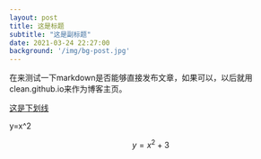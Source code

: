 ```yaml
---
layout: post
title: 这是标题
subtitle: "这是副标题"
date: 2021-03-24 22:27:00
background: '/img/bg-post.jpg'
---
```






在来测试一下markdown是否能够直接发布文章，如果可以，以后就用clean.github.io来作为博客主页。



<u>这是下划线</u>



<!--这里是注释，不知道能不能显示-->



y=x^2

$$
y=x^2+3
$$
